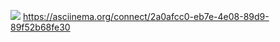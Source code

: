 <a href="https://codeclimate.com/github/MaxTor2001/python-project-49/maintainability"><img src="https://api.codeclimate.com/v1/badges/03c530ba0ac369e38585/maintainability" /></a>
https://asciinema.org/connect/2a0afcc0-eb7e-4e08-89d9-89f52b68fe30
